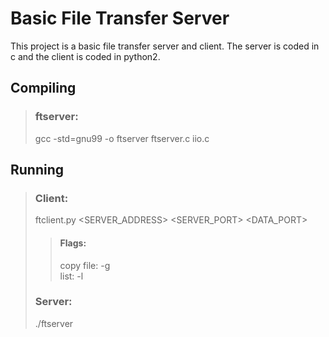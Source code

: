 <!--
Author: Jesudas Joseph
Project Name: Simple File Transfer
Description: Transfer a file between a server and client with client commands. Also list contents of server directory on client request.
Collaboration: I discussed this project with Hunter Land another student in CS-372.
-->

# Basic File Transfer Server

This project is a basic file transfer server and client. The server is coded in c and the client is coded in python2.

## Compiling
> ### ftserver:
>
>	gcc -std=gnu99 -o ftserver ftserver.c iio.c


## Running
> ### Client:
>
>	ftclient.py <SERVER_ADDRESS> <SERVER_PORT> <DATA_PORT> <FLAGS>
>>	#### Flags:
>>	copy file: 	-g <FILENAME></br>
>>	list:		    -l
>
> ### Server:
>
>	./ftserver <PORTNUM>
